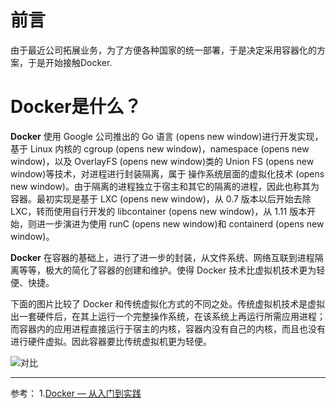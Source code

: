 # 前言

由于最近公司拓展业务，为了方便各种国家的统一部署，于是决定采用容器化的方案，于是开始接触Docker.

# Docker是什么？

**Docker** 使用 Google 公司推出的 Go 语言 (opens new window)进行开发实现，基于 Linux 内核的 cgroup (opens new window)，namespace (opens new window)，以及 OverlayFS (opens new window)类的 Union FS (opens new window)等技术，对进程进行封装隔离，属于 操作系统层面的虚拟化技术 (opens new window)。由于隔离的进程独立于宿主和其它的隔离的进程，因此也称其为容器。最初实现是基于 LXC (opens new window)，从 0.7 版本以后开始去除 LXC，转而使用自行开发的 libcontainer (opens new window)，从 1.11 版本开始，则进一步演进为使用 runC (opens new window)和 containerd (opens new window)。

**Docker** 在容器的基础上，进行了进一步的封装，从文件系统、网络互联到进程隔离等等，极大的简化了容器的创建和维护。使得 Docker 技术比虚拟机技术更为轻便、快捷。

下面的图片比较了 Docker 和传统虚拟化方式的不同之处。传统虚拟机技术是虚拟出一套硬件后，在其上运行一个完整操作系统，在该系统上再运行所需应用进程；而容器内的应用进程直接运行于宿主的内核，容器内没有自己的内核，而且也没有进行硬件虚拟。因此容器要比传统虚拟机更为轻便。

![对比](https://wh-blog.obs.cn-south-1.myhuaweicloud.com/blog/WX20210524-150557.png)


----

参考：
1.[Docker — 从入门到实践](https://vuepress.mirror.docker-practice.com/)